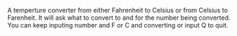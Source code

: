 A temperture converter from either Fahrenheit to Celsius or from Celsius to Farenheit. 
It will ask what to convert to and for the number being converted.
You can keep inputing number and F or C and converting or input Q to quit.

